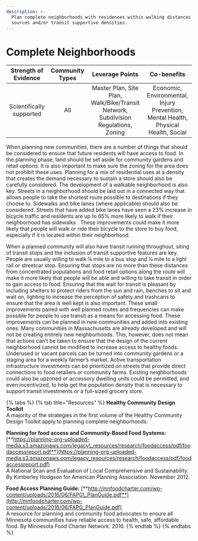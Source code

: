 ```yaml
---
description: >-
  Plan complete neighborhoods with residences within walking distances of food
  sources and/or transit supportive densities.
---
```


# Complete Neighborhoods



| **Strength of Evidence** | **Community Types** | **Leverage Points** | Co-benefits |
| :---: | :---: | :---: | :---: |
| Scientifically supported | All | Master Plan, Site Plan, Walk/Bike/Transit Network, Subdivision Regulations, Zoning | Economic, Environmental, Injury Prevention, Mental Health, Physical Health, Social |

When planning new communities, there are a number of things that should be considered to ensure that future residents will have access to food. In the planning phase, land should be set aside for community gardens and retail options. It is also important to make sure the zoning for the area does not prohibit these uses. Planning for a mix of residential uses at a density that creates the demand necessary to sustain a store should also be carefully considered. The development of a walkable neighborhood is also key. Streets in a neighborhood should be laid out in a connected way that allows people to take the shortest route possible to destinations if they choose to. Sidewalks and bike lanes \(where applicable\) should also be considered. Streets that have added bike lanes have seen a 23% increase in bicycle traffic and residents are up to 65% more likely to walk if their neighborhood has sidewalks . These improvements could make it more likely that people will walk or ride their bicycle to the store to buy food, especially if it is located within their neighborhood.

  
When a planned community will also have transit running throughout, siting of transit stops and the inclusion of transit supportive features are key. People are usually willing to walk ¼ mile to a bus stop and ½ mile to a light rail or streetcar stop. Ensuring that stops are no more than these distances from concentrated populations and food retail options along the route will make it more likely that people will be able and willing to take transit in order to gain access to food. Ensuring that the wait for transit is pleasant by including shelters to protect riders from the sun and rain, benches to sit and wait on, lighting to increase the perception of safety and trashcans to ensure that the area is well kept is also important. These small improvements paired with well planned routes and frequencies can make possible for people to use transit as a means for accessing food. These improvements can be planned in new communities and added into existing ones. Many communities in Massachusetts are already developed and will not be creating entirely new neighborhoods. This, however, does not mean that actions can’t be taken to ensure that the design of the current neighborhood cannot be modified to increase access to healthy foods. Underused or vacant parcels can be turned into community gardens or a staging area for a weekly farmer’s market. Active transportation infrastructure investments can be prioritized on streets that provide direct connections to food retailers or community farms. Existing neighborhoods could also be upzoned or accessory dwelling units could be permitted, and even incentivized, to help get the population density that is necessary to support transit investments or a full-sized grocery store.

{% tabs %}
{% tab title="Resources" %}
**Healthy Community Design Toolkit**  
A majority of the strategies in the first volume of the Healthy Community Design Toolkit apply to planning complete neighborhoods.

**Planning for food access and Community-Based Food Systems:** [**https://planning-org-uploaded-media.s3.amazonaws.com/legacy\_resources/research/foodaccess/pdf/foodaccessreport.pdf**](https://planning-org-uploaded-media.s3.amazonaws.com/legacy_resources/research/foodaccess/pdf/foodaccessreport.pdf)  
A National Scan and Evaluation of Local Comprehensive and Sustainability. By Kimberley Hodgson for American Planning Association. November 2012.

**Food Access Planning Guide:** [**http://mnfoodcharter.com/wp-content/uploads/2016/06/FAPG\_PlanGuide.pdf**](http://mnfoodcharter.com/wp-content/uploads/2016/06/FAPG_PlanGuide.pdf)  
A resource for planning and community food advocates to ensure all Minnesota communities have reliable access to health, safe, affordable food. By Minnesota Food Charter Network. 2016.
{% endtab %}
{% endtabs %}


